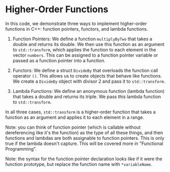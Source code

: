 # Higher-Order Functions

In this code, we demonstrate three ways to implement higher-order functions in C++: function pointers, functors, and lambda functions.

1. Function Pointers: We define a function `multiplyByTwo` that takes a double and returns its double. We then use this function as an argument to `std::transform`, which applies the function to each element in the vector `numbers`.  This can be assigned to a function pointer variable or passed as a function pointer into a function.

2. Functors: We define a struct `DivideBy` that overloads the function call operator `()`. This allows us to create objects that behave like functions. We create a `DivideBy` object with divisor 2 and pass it to `std::transform`.

3. Lambda Functions: We define an anonymous function (lambda function) that takes a double and returns its triple. We pass this lambda function to `std::transform`.

In all three cases, `std::transform` is a higher-order function that takes a function as an argument and applies it to each element in a range.

Note: you can think of function pointer (which is callable without dereferencing like it's the function) as the type of all these things, and then functions and lambdas are both assignable to function pointers. This is only true if the lambda doesn't capture.  This will be covered more in "Functional Programming".

Note: the syntax for the function pointer declaration looks like if it were the function prototype, but replace the function name with `*variableName`.

